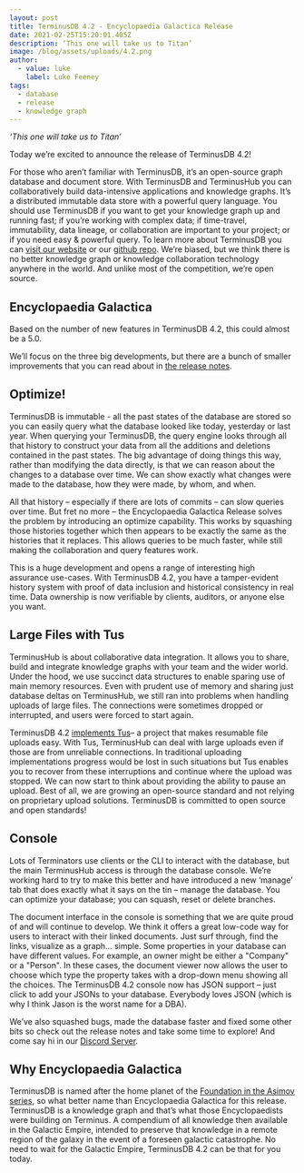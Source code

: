 ```yaml
---
layout: post
title: TerminusDB 4.2 - Encyclopaedia Galactica Release
date: 2021-02-25T15:20:01.405Z
description: ‘This one will take us to Titan’
image: /blog/assets/uploads/4.2.png
author:
  - value: luke
    label: Luke Feeney
tags:
  - database
  - release
  - knowledge graph
---
```

*‘This one will take us to Titan’*

Today we’re excited to announce the release of TerminusDB 4.2!

For those who aren’t familiar with TerminusDB, it’s an open-source graph database and document store. With TerminusDB and TerminusHub you can collaboratively build data-intensive applications and knowledge graphs. It’s a distributed immutable data store with a powerful query language. You should use TerminusDB if you want to get your knowledge graph up and running fast; if you’re working with complex data; if time-travel, immutability, data lineage, or collaboration are important to your project; or if you need easy & powerful query. To learn more about TerminusDB you can [visit our website](https://terminusdb.com/) or our [github repo](https://github.com/terminusdb/terminusdb). We’re biased, but we think there is no better knowledge graph or knowledge collaboration technology anywhere in the world. And unlike most of the competition, we’re open source.

## Encyclopaedia Galactica

Based on the number of new features in TerminusDB 4.2, this could almost be a 5.0.

We’ll focus on the three big developments, but there are a bunch of smaller improvements that you can read about in [the release notes](https://github.com/terminusdb/terminusdb/blob/master/RELEASE_NOTES.md).

## Optimize!

TerminusDB is immutable - all the past states of the database are stored so you can easily query what the database looked like today, yesterday or last year. When querying your TerminusDB, the query engine looks through all that history to construct your data from all the additions and deletions contained in the past states. The big advantage of doing things this way, rather than modifying the data directly, is that we can reason about the changes to a database over time. We can show exactly what changes were made to the database, how they were made, by whom, and when.

All that history – especially if there are lots of commits – can slow queries over time. But fret no more – the Encyclopaedia Galactica Release solves the problem by introducing an optimize capability. This works by squashing those histories together which then appears to be exactly the same as the histories that it replaces. This allows queries to be much faster, while still making the collaboration and query features work.

This is a huge development and opens a range of interesting high assurance use-cases. With TerminusDB 4.2, you have a tamper-evident history system with proof of data inclusion and historical consistency in real time. Data ownership is now verifiable by clients, auditors, or anyone else you want.

## Large Files with Tus

TerminusHub is about collaborative data integration. It allows you to share, build and integrate knowledge graphs with your team and the wider world. Under the hood, we use succinct data structures to enable sparing use of main memory resources. Even with prudent use of memory and sharing just database deltas on TerminusHub, we still ran into problems when handling uploads of large files. The connections were sometimes dropped or interrupted, and users were forced to start again.

TerminusDB 4.2 [implements Tus](https://github.com/terminusdb/tus)– a project that makes resumable file uploads easy. With Tus, TerminusHub can deal with large uploads even if those are from unreliable connections. In traditional uploading implementations progress would be lost in such situations but Tus enables you to recover from these interruptions and continue where the upload was stopped. We can now start to think about providing the ability to pause an upload. Best of all, we are growing an open-source standard and not relying on proprietary upload solutions. TerminusDB is committed to open source and open standards!

## Console

Lots of Terminators use clients or the CLI to interact with the database, but the main TerminusHub access is through the database console. We’re working hard to try to make this better and have introduced a new ‘manage’ tab that does exactly what it says on the tin – manage the database. You can optimize your database; you can squash, reset or delete branches.

The document interface in the console is something that we are quite proud of and will continue to develop. We think it offers a great low-code way for users to interact with their linked documents. Just surf through, find the links, visualize as a graph… simple. Some properties in your database can have different values. For example, an owner might be either a "Company" or a "Person". In these cases, the document viewer now allows the user to choose which type the property takes with a drop-down menu showing all the choices. The TerminusDB 4.2 console now has JSON support – just click to add your JSONs to your database. Everybody loves JSON (which is why I think Jason is the worst name for a DBA).

We’ve also squashed bugs, made the database faster and fixed some other bits so check out the release notes and take some time to explore! And come say hi in our [Discord Server](https://discord.gg/HynPgtY7Wg).

## Why Encyclopaedia Galactica

TerminusDB is named after the home planet of the [Foundation in the Asimov series](https://en.wikipedia.org/wiki/Foundation_series), so what better name than Encyclopaedia Galactica for this release. TerminusDB is a knowledge graph and that’s what those Encyclopaedists were building on Terminus. A compendium of all knowledge then available in the Galactic Empire, intended to preserve that knowledge in a remote region of the galaxy in the event of a foreseen galactic catastrophe. No need to wait for the Galactic Empire, TerminusDB 4.2 can be that for you today.